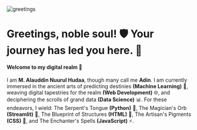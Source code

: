 ![greetings](img/knight.gif)

# Greetings, noble soul! 🛡️ Your journey has led you here. 👋

<!--
**adinnhd/adinnhd** is a ✨ _special_ ✨ repository because its `README.md` (this file) appears on your GitHub profile.

Here are some ideas to get you started:

- 🔭 I’m currently working on ...
- 🌱 I’m currently learning ...
- 👯 I’m looking to collaborate on ...
- 🤔 I’m looking for help with ...
- 💬 Ask me about ...
- 📫 How to reach me: ...
- 😄 Pronouns: ...
- ⚡ Fun fact: ...
-->
#### Welcome to my digital realm 🏰 
I am **M. Alauddin Nuurul Hudaa**, though many call me **Adin**.
I am currently immersed in the ancient arts of predicting destinies **(Machine Learning)** 🤖, weaving digital tapestries for the realm **(Web Development)** 🌐, and deciphering the scrolls of grand data **(Data Science)** 📊. For these endeavors, I wield: The Serpent's Tongue **(Python)** 🐍, The Magician's Orb **(Streamlit)** 🚀, The Blueprint of Structures **(HTML)** 📝, The Artisan's Pigments **(CSS)** 🎨, and The Enchanter's Spells **(JavaScript)** ⚡.
